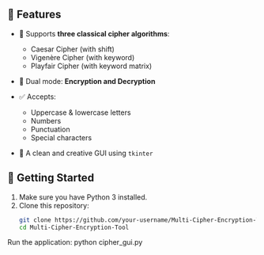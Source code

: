 ## 🔐 Features

- 🏁 Supports **three classical cipher algorithms**:
  - Caesar Cipher (with shift)
  - Vigenère Cipher (with keyword)
  - Playfair Cipher (with keyword matrix)
  
- 🔄 Dual mode: **Encryption and Decryption**

- ✅ Accepts:
  - Uppercase & lowercase letters
  - Numbers
  - Punctuation
  - Special characters

- 🎨 A clean and creative GUI using `tkinter`

## 🚀 Getting Started

1. Make sure you have Python 3 installed.
2. Clone this repository:
   ```bash
   git clone https://github.com/your-username/Multi-Cipher-Encryption-Tool
   cd Multi-Cipher-Encryption-Tool
   
Run the application:
  python cipher_gui.py

